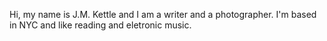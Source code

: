 Hi, my name is J.M. Kettle and I am a writer and a photographer. 
I'm based in NYC and like reading and eletronic music. 
